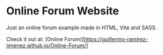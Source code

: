 # Online Forum Website

Just an online forum example made in HTML, Vite and SASS.

Check it out at: (Online Forum)[https://guillermo-ramirez-jimenez.github.io/Online-Forum/]